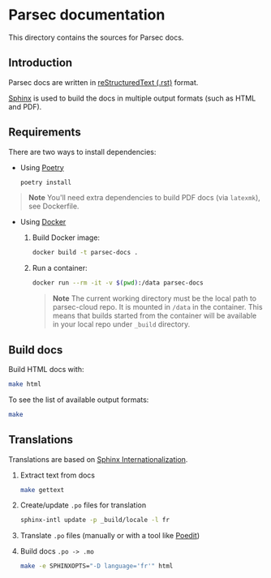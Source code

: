<!-- Parsec Cloud (https://parsec.cloud) Copyright (c) BUSL-1.1 2016-present Scille SAS -->

# Parsec documentation

This directory contains the sources for Parsec docs.

## Introduction

Parsec docs are written in [reStructuredText (.rst)](https://www.sphinx-doc.org/en/master/usage/restructuredtext/basics.html) format.

[Sphinx](https://www.sphinx-doc.org/en/master/index.html) is used to build the docs in multiple output formats (such as HTML and PDF).

## Requirements

There are two ways to install dependencies:

- Using [Poetry](https://python-poetry.org/docs/#installation)

  ```bash
  poetry install
  ```

> **Note**
> You'll need extra dependencies to build PDF docs (via `latexmk`), see Dockerfile.

- Using [Docker](https://docs.docker.com/engine/install/)

    1. Build Docker image:

        ```bash
        docker build -t parsec-docs .
        ```

    2. Run a container:

        ```bash
        docker run --rm -it -v $(pwd):/data parsec-docs
        ```

        > **Note**
        > The current working directory must be the local path to parsec-cloud repo.
        > It is mounted in `/data` in the container. This means that builds started from
        > the container will be available in your local repo under `_build` directory.

## Build docs

Build HTML docs with:

```bash
make html
```

To see the list of available output formats:

```bash
make
```

## Translations

Translations are based on [Sphinx Internationalization](http://www.sphinx-doc.org/en/master/usage/advanced/intl.html).

1. Extract text from docs

    ```bash
    make gettext
    ```

2. Create/update `.po` files for translation

    ```bash
    sphinx-intl update -p _build/locale -l fr
    ```

3. Translate `.po` files (manually or with a tool like [Poedit](https://poedit.net/))

4. Build docs `.po -> .mo`

    ```bash
    make -e SPHINXOPTS="-D language='fr'" html
    ```
